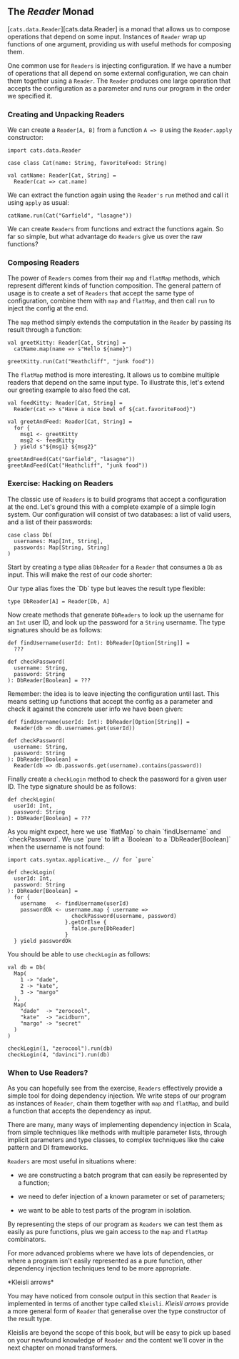 ## The *Reader* Monad

[`cats.data.Reader`][cats.data.Reader] is a monad
that allows us to compose operations that depend on some input.
Instances of `Reader` wrap up functions of one argument,
providing us with useful methods for composing them.

One common use for `Readers` is injecting configuration.
If we have a number of operations that all depend on some external configuration,
we can chain them together using a `Reader`.
The `Reader` produces one large operation that
accepts the configuration as a parameter
and runs our program in the order we specified it.

### Creating and Unpacking Readers

We can create a `Reader[A, B]` from a function `A => B`
using the `Reader.apply` constructor:

```tut:book:silent
import cats.data.Reader
```

```tut:book
case class Cat(name: String, favoriteFood: String)

val catName: Reader[Cat, String] =
  Reader(cat => cat.name)
```

We can extract the function again
using the `Reader's` `run` method
and call it using `apply` as usual:

```tut:book
catName.run(Cat("Garfield", "lasagne"))
```

We can create `Readers` from functions and extract the functions again.
So far so simple,
but what advantage do `Readers` give us over the raw functions?

### Composing Readers

The power of `Readers` comes from their `map` and `flatMap` methods,
which represent different kinds of function composition.
The general pattern of usage is
to create a set of `Readers` that accept the same type of configuration,
combine them with `map` and `flatMap`,
and then call `run` to inject the config at the end.

The `map` method simply extends the computation in the `Reader`
by passing its result through a function:

```tut:book:silent
val greetKitty: Reader[Cat, String] =
  catName.map(name => s"Hello ${name}")
```

```tut:book
greetKitty.run(Cat("Heathcliff", "junk food"))
```

The `flatMap` method is more interesting.
It allows us to combine multiple readers
that depend on the same input type.
To illustrate this, let's extend our greeting example
to also feed the cat.

```tut:book:silent
val feedKitty: Reader[Cat, String] =
  Reader(cat => s"Have a nice bowl of ${cat.favoriteFood}")

val greetAndFeed: Reader[Cat, String] =
  for {
    msg1 <- greetKitty
    msg2 <- feedKitty
  } yield s"${msg1} ${msg2}"
```

```tut:book
greetAndFeed(Cat("Garfield", "lasagne"))
greetAndFeed(Cat("Heathcliff", "junk food"))
```

### Exercise: Hacking on Readers

The classic use of `Readers` is to build programs
that accept a configuration at the end.
Let's ground this with a complete example
of a simple login system.
Our configuration will consist of two databases:
a list of valid users, and a list of their passwords:

```tut:book:silent
case class Db(
  usernames: Map[Int, String],
  passwords: Map[String, String]
)
```

Start by creating a type alias `DbReader` for
a `Reader` that consumes a `Db` as input.
This will make the rest of our code shorter:

<div class="solution">
Our type alias fixes the `Db` type
but leaves the result type flexible:

```tut:book:silent
type DbReader[A] = Reader[Db, A]
```
</div>

Now create methods that generate `DbReaders` to
look up the username for an `Int` user ID, and
look up the password for a `String` username.
The type signatures should be as follows:

```tut:book:silent
def findUsername(userId: Int): DbReader[Option[String]] =
  ???

def checkPassword(
  username: String,
  password: String
): DbReader[Boolean] = ???
```

<div class="solution">
Remember: the idea is to leave injecting the configuration until last.
This means setting up functions that accept the config as a parameter
and check it against the concrete user info we have been given:

```tut:book:silent
def findUsername(userId: Int): DbReader[Option[String]] =
  Reader(db => db.usernames.get(userId))

def checkPassword(
  username: String,
  password: String
): DbReader[Boolean] =
  Reader(db => db.passwords.get(username).contains(password))
```

</div>

Finally create a `checkLogin` method
to check the password for a given user ID.
The type signature should be as follows:

```tut:book:silent
def checkLogin(
  userId: Int,
  password: String
): DbReader[Boolean] = ???
```

<div class="solution">
As you might expect,
here we use `flatMap` to chain `findUsername` and `checkPassword`.
We use `pure` to lift a `Boolean` to a `DbReader[Boolean]`
when the username is not found:

```tut:book:silent
import cats.syntax.applicative._ // for `pure`

def checkLogin(
  userId: Int,
  password: String
): DbReader[Boolean] =
  for {
    username   <- findUsername(userId)
    passwordOk <- username.map { username =>
                    checkPassword(username, password)
                  }.getOrElse {
                    false.pure[DbReader]
                  }
  } yield passwordOk
```
</div>

You should be able to use `checkLogin` as follows:

```tut:book
val db = Db(
  Map(
    1 -> "dade",
    2 -> "kate",
    3 -> "margo"
  ),
  Map(
    "dade"  -> "zerocool",
    "kate"  -> "acidburn",
    "margo" -> "secret"
  )
)

checkLogin(1, "zerocool").run(db)
checkLogin(4, "davinci").run(db)
```

### When to Use Readers?

As you can hopefully see from the exercise,
`Readers` effectively provide a simple tool for doing dependency injection.
We write steps of our program as instances of `Reader`,
chain them together with `map` and `flatMap`,
and build a function that accepts the dependency as input.

There are many, many ways of implementing dependency injection in Scala,
from simple techniques like methods with multiple parameter lists,
through implicit parameters and type classes,
to complex techniques like the cake pattern and DI frameworks.

`Readers` are most useful in situations where:

- we are constructing a batch program
  that can easily be represented by a function;

- we need to defer injection of a known parameter
  or set of parameters;

- we want to be able to test
  parts of the program in isolation.

By representing the steps of our program as `Readers`
we can test them as easily as pure functions,
plus we gain access to the `map` and `flatMap` combinators.

For more advanced problems where we have lots of dependencies,
or where a program isn't easily represented as a pure function,
other dependency injection techniques tend to be more appropriate.

<div class="callout callout-warning">
  *Kleisli arrows*

  You may have noticed from console output in this section
  that `Reader` is implemented in terms of another type called `Kleisli`.
  *Kleisli arrows* provide a more general form of `Reader`
  that generalise over the type constructor of the result type.

  Kleislis are beyond the scope of this book,
  but will be easy to pick up based on your newfound knowledge of `Reader`
  and the content we'll cover in the next chapter on monad transformers.
</div>
